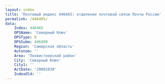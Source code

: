 ```yaml
---
layout: index
title: 'Почтовый индекс 446465: отделение почтовой связи Почты России'
permalink: /446465/
data:
    Index: 446465
    OPSName: 'Северный Ключ'
    OPSType: О
    OPSSubm: 446499
    Region: 'Самарская область'
    Autonom: ''
    Area: 'Похвистневский район'
    City: 'Северный Ключ'
    City1: ''
    ActDate: '20001030'
    IndexOld: ''
---
```

